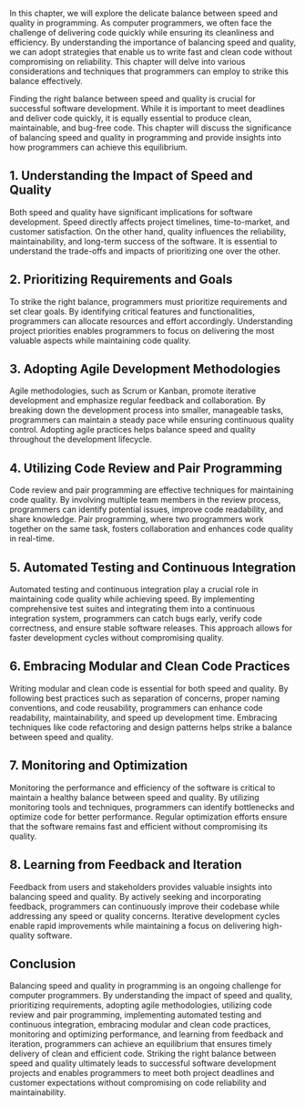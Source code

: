 
In this chapter, we will explore the delicate balance between speed and quality in programming. As computer programmers, we often face the challenge of delivering code quickly while ensuring its cleanliness and efficiency. By understanding the importance of balancing speed and quality, we can adopt strategies that enable us to write fast and clean code without compromising on reliability. This chapter will delve into various considerations and techniques that programmers can employ to strike this balance effectively.

Finding the right balance between speed and quality is crucial for successful software development. While it is important to meet deadlines and deliver code quickly, it is equally essential to produce clean, maintainable, and bug-free code. This chapter will discuss the significance of balancing speed and quality in programming and provide insights into how programmers can achieve this equilibrium.

**1. Understanding the Impact of Speed and Quality**
----------------------------------------------------

Both speed and quality have significant implications for software development. Speed directly affects project timelines, time-to-market, and customer satisfaction. On the other hand, quality influences the reliability, maintainability, and long-term success of the software. It is essential to understand the trade-offs and impacts of prioritizing one over the other.

**2. Prioritizing Requirements and Goals**
------------------------------------------

To strike the right balance, programmers must prioritize requirements and set clear goals. By identifying critical features and functionalities, programmers can allocate resources and effort accordingly. Understanding project priorities enables programmers to focus on delivering the most valuable aspects while maintaining code quality.

**3. Adopting Agile Development Methodologies**
-----------------------------------------------

Agile methodologies, such as Scrum or Kanban, promote iterative development and emphasize regular feedback and collaboration. By breaking down the development process into smaller, manageable tasks, programmers can maintain a steady pace while ensuring continuous quality control. Adopting agile practices helps balance speed and quality throughout the development lifecycle.

**4. Utilizing Code Review and Pair Programming**
-------------------------------------------------

Code review and pair programming are effective techniques for maintaining code quality. By involving multiple team members in the review process, programmers can identify potential issues, improve code readability, and share knowledge. Pair programming, where two programmers work together on the same task, fosters collaboration and enhances code quality in real-time.

**5. Automated Testing and Continuous Integration**
---------------------------------------------------

Automated testing and continuous integration play a crucial role in maintaining code quality while achieving speed. By implementing comprehensive test suites and integrating them into a continuous integration system, programmers can catch bugs early, verify code correctness, and ensure stable software releases. This approach allows for faster development cycles without compromising quality.

**6. Embracing Modular and Clean Code Practices**
-------------------------------------------------

Writing modular and clean code is essential for both speed and quality. By following best practices such as separation of concerns, proper naming conventions, and code reusability, programmers can enhance code readability, maintainability, and speed up development time. Embracing techniques like code refactoring and design patterns helps strike a balance between speed and quality.

**7. Monitoring and Optimization**
----------------------------------

Monitoring the performance and efficiency of the software is critical to maintain a healthy balance between speed and quality. By utilizing monitoring tools and techniques, programmers can identify bottlenecks and optimize code for better performance. Regular optimization efforts ensure that the software remains fast and efficient without compromising its quality.

**8. Learning from Feedback and Iteration**
-------------------------------------------

Feedback from users and stakeholders provides valuable insights into balancing speed and quality. By actively seeking and incorporating feedback, programmers can continuously improve their codebase while addressing any speed or quality concerns. Iterative development cycles enable rapid improvements while maintaining a focus on delivering high-quality software.

Conclusion
----------

Balancing speed and quality in programming is an ongoing challenge for computer programmers. By understanding the impact of speed and quality, prioritizing requirements, adopting agile methodologies, utilizing code review and pair programming, implementing automated testing and continuous integration, embracing modular and clean code practices, monitoring and optimizing performance, and learning from feedback and iteration, programmers can achieve an equilibrium that ensures timely delivery of clean and efficient code. Striking the right balance between speed and quality ultimately leads to successful software development projects and enables programmers to meet both project deadlines and customer expectations without compromising on code reliability and maintainability.

